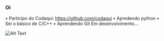 ### Oi
 • Participo do Codaqui: https://github.com/codaqui
 • Apredendo python
 • Sei o básico de C/C++
 • Aprendendo Git
Em desenvolvimento...

![Alt Text](https://media.giphy.com/media/m2Q7FEc0bEr4I/giphy.gif)
